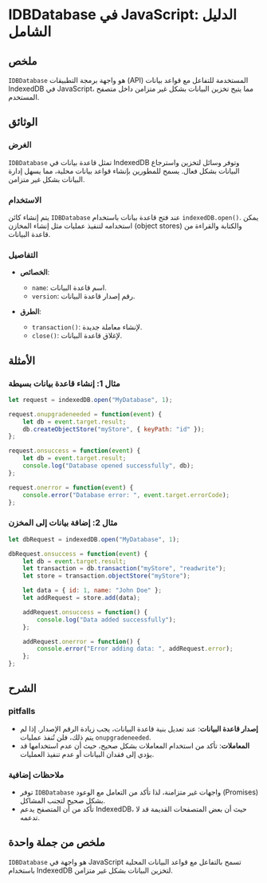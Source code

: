 <!--
Meta Description: # IDBDatabase في JavaScript: الدليل الشامل ## ملخص `IDBDatabase` هو واجهة برمجة التطبيقات (API) المستخدمة للتفاعل مع قواعد بيانات IndexedDB في JavaScr...
Meta Keywords: البيانات, قاعدة, let, event, indexeddb
-->

# IDBDatabase في JavaScript: الدليل الشامل

## ملخص
`IDBDatabase` هو واجهة برمجة التطبيقات (API) المستخدمة للتفاعل مع قواعد بيانات IndexedDB في JavaScript، مما يتيح تخزين البيانات بشكل غير متزامن داخل متصفح المستخدم.

## الوثائق
### الغرض
`IDBDatabase` تمثل قاعدة بيانات في IndexedDB وتوفر وسائل لتخزين واسترجاع البيانات بشكل فعال. يسمح للمطورين بإنشاء قواعد بيانات محلية، مما يسهل إدارة البيانات بشكل غير متزامن.

### الاستخدام
يتم إنشاء كائن `IDBDatabase` عند فتح قاعدة بيانات باستخدام `indexedDB.open()`. يمكن استخدامه لتنفيذ عمليات مثل إنشاء المخازن (object stores) والكتابة والقراءة من قاعدة البيانات.

### التفاصيل
- **الخصائص**:
  - `name`: اسم قاعدة البيانات.
  - `version`: رقم إصدار قاعدة البيانات.
  
- **الطرق**:
  - `transaction()`: لإنشاء معاملة جديدة.
  - `close()`: لإغلاق قاعدة البيانات.

## الأمثلة
### مثال 1: إنشاء قاعدة بيانات بسيطة
```javascript
let request = indexedDB.open("MyDatabase", 1);

request.onupgradeneeded = function(event) {
    let db = event.target.result;
    db.createObjectStore("myStore", { keyPath: "id" });
};

request.onsuccess = function(event) {
    let db = event.target.result;
    console.log("Database opened successfully", db);
};

request.onerror = function(event) {
    console.error("Database error: ", event.target.errorCode);
};
```

### مثال 2: إضافة بيانات إلى المخزن
```javascript
let dbRequest = indexedDB.open("MyDatabase", 1);

dbRequest.onsuccess = function(event) {
    let db = event.target.result;
    let transaction = db.transaction("myStore", "readwrite");
    let store = transaction.objectStore("myStore");

    let data = { id: 1, name: "John Doe" };
    let addRequest = store.add(data);

    addRequest.onsuccess = function() {
        console.log("Data added successfully");
    };

    addRequest.onerror = function() {
        console.error("Error adding data: ", addRequest.error);
    };
};
```

## الشرح
### pitfalls
- **إصدار قاعدة البيانات**: عند تعديل بنية قاعدة البيانات، يجب زيادة الرقم الإصدار. إذا لم يتم ذلك، فلن تُنفذ عمليات `onupgradeneeded`.
- **المعاملات**: تأكد من استخدام المعاملات بشكل صحيح، حيث أن عدم استخدامها قد يؤدي إلى فقدان البيانات أو عدم تنفيذ العمليات.

### ملاحظات إضافية
- توفر `IDBDatabase` واجهات غير متزامنة، لذا تأكد من التعامل مع الوعود (Promises) بشكل صحيح لتجنب المشاكل.
- تأكد من أن المتصفح يدعم IndexedDB، حيث أن بعض المتصفحات القديمة قد لا تدعمه.

## ملخص من جملة واحدة
`IDBDatabase` هو واجهة في JavaScript تسمح بالتفاعل مع قواعد البيانات المحلية باستخدام IndexedDB لتخزين البيانات بشكل غير متزامن.
